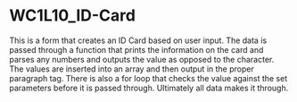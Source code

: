 # WC1L10_ID-Card
This is a form that creates an ID Card based on user input. The data is passed through a function that prints the information on the card and parses any numbers and outputs the value as opposed to the character. The values are inserted into an array and then output in the proper paragraph tag. There is also a for loop that checks the value against the set parameters before it is passed through. Ultimately all data makes it through.
